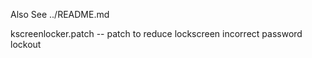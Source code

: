 Also See ../README.md

kscreenlocker.patch -- patch to reduce lockscreen incorrect password lockout

